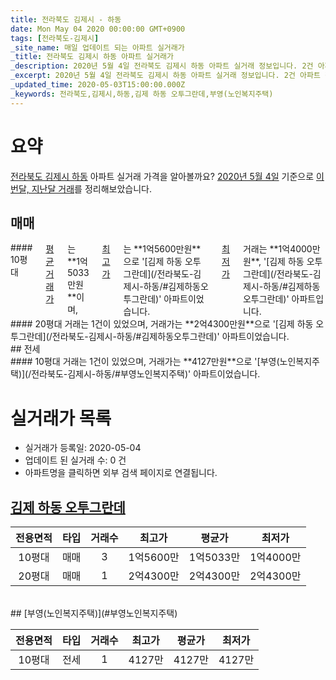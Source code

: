 ```yaml
---
title: 전라북도 김제시 - 하동
date: Mon May 04 2020 00:00:00 GMT+0900
tags: [전라북도-김제시]
_site_name: 매일 업데이트 되는 아파트 실거래가
_title: 전라북도 김제시 하동 아파트 실거래가
_description: 2020년 5월 4일 전라북도 김제시 하동 아파트 실거래 정보입니다. 2건 아파트 정보가 있습니다.
_excerpt: 2020년 5월 4일 전라북도 김제시 하동 아파트 실거래 정보입니다. 2건 아파트 정보가 있습니다.
_updated_time: 2020-05-03T15:00:00.000Z
_keywords: 전라북도,김제시,하동,김제 하동 오투그란데,부영(노인복지주택)
---
```





# 요약
<ins>전라북도 김제시 하동</ins> 아파트 실거래 가격을 알아볼까요? <ins>2020년 5월 4일</ins> 기준으로 <ins>이번달, 지난달 거래</ins>를 정리해보았습니다.

## 매매
<div class="container">
<div class="six columns" markdown="1">
#### 10평대
<ins>평균 거래가</ins>는 **1억5033만원**이며, <ins>최고가</ins>는 **1억5600만원**으로 '[김제 하동 오투그란데](/전라북도-김제시-하동/#김제하동오투그란데)' 아파트이었습니다. <ins>최저가</ins> 거래는 **1억4000만원**, '[김제 하동 오투그란데](/전라북도-김제시-하동/#김제하동오투그란데)' 아파트입니다.
</div>
<div class="six columns" markdown="1">
#### 20평대
거래는 1건이 있었으며, 거래가는 **2억4300만원**으로 '[김제 하동 오투그란데](/전라북도-김제시-하동/#김제하동오투그란데)' 아파트이었습니다.
</div>
</div>
## 전세
<div class="container">
<div class="twelve columns" markdown="1">
#### 10평대
거래는 1건이 있었으며, 거래가는 **4127만원**으로 '[부영(노인복지주택)](/전라북도-김제시-하동/#부영노인복지주택)' 아파트이었습니다.
</div>
</div>



# 실거래가 목록
- 실거래가 등록일: 2020-05-04
- 업데이트 된 실거래 수: 0 건
- 아파트명을 클릭하면 외부 검색 페이지로 연결됩니다.

## [김제 하동 오투그란데](#김제하동오투그란데)

|전용면적|타입|거래수|최고가|평균가|최저가|
|:---:|:---:|:---:|:---:|:---:|:---:|
|10평대|<span class="deal-type-1">매매</span>|3|1억5600만|1억5033만|1억4000만|
|20평대|<span class="deal-type-1">매매</span>|1|2억4300만|2억4300만|2억4300만|

<br/>
## [부영(노인복지주택)](#부영노인복지주택)

|전용면적|타입|거래수|최고가|평균가|최저가|
|:---:|:---:|:---:|:---:|:---:|:---:|
|10평대|<span class="deal-type-2">전세</span>|1|4127만|4127만|4127만|

<br/>



